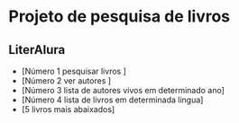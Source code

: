 # Projeto de pesquisa de livros
## LiterAlura

* [Número 1 pesquisar livros ]
* [Número 2 ver autores ]
* [Número 3 lista de autores vivos em determinado ano]
* [Número 4 lista de livros em determinada lingua]
* [5 livros mais abaixados]
